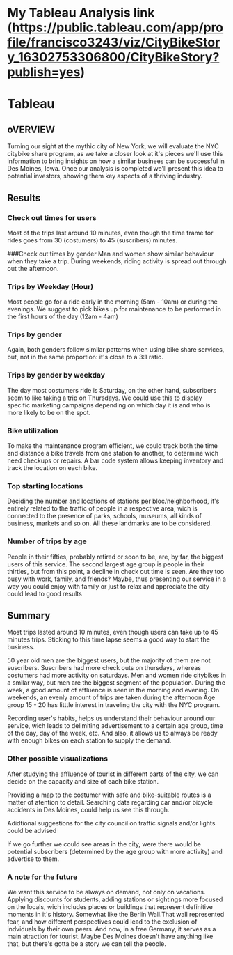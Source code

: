 # My Tableau Analysis link (https://public.tableau.com/app/profile/francisco3243/viz/CityBikeStory_16302753306800/CityBikeStory?publish=yes)


# Tableau

## oVERVIEW
Turning our sight at the mythic city of New York, we will evaluate the NYC citybike share program, as we take a closer look at it's pieces we'll use this information to bring insights on how a similar 
businees can be successful in Des Moines, Iowa. 
Once our analysis is completed we'll present this idea to potential investors, showing them key aspects of a thriving industry.

## Results

### Check out times for users
Most of the trips last around 10 minutes, even though the time frame for rides goes from 30 (costumers) to 45 (suscribers) minutes.  

###Check out times by gender
Man and women show similar behaviour when they take a trip. During weekends, riding activity is spread out through out the afternoon. 

### Trips by Weekday (Hour)
Most people go for a ride early in the morning (5am - 10am) or during the evenings.  We suggest to pick bikes up for maintenance to be performed in the first hours of the day (12am - 4am)

### Trips by gender
Again, both genders follow similar patterns when using bike share services, but, not in the same proportion: it's close to a 3:1 ratio.

### Trips by gender by weekday
The day most costumers ride is Saturday, on the other hand, subscribers seem to like taking a trip on Thursdays. We could use this to display specific marketing campaigns depending on which day it is and who is more likely to be on the spot.

### Bike utilization
To make the maintenance program efficient, we could track both the time and distance a bike travels from one station to another, to determine wich need checkups or repairs. A bar code system allows keeping inventory and track the location on each bike.

### Top starting locations
Deciding the number and locations of stations per bloc/neighborhood, it's entirely related to the traffic of people in a respective area, wich is connected to the presence of parks, schools, museums, all kinds 
of business, markets and so on. 
All these landmarks are to be considered.

### Number of trips by age
People in their fifties, probably retired or soon to be, are, by far, the biggest users of this service. The second largest age group is people in their thirties, but from this point, a decline in check out time is seen. Are they too busy with work, family, and friends? Maybe, thus presenting our service in a way you could enjoy with family or just to relax and appreciate the city could lead to good results 



## Summary

Most trips lasted around 10 minutes, even though users can take up to 45 minutes trips. Sticking to this time lapse seems a good way to start the business.

50 year old men are the biggest users, but the majority of them are not suscribers. 
Suscribers had more check outs on thursdays, whereas costumers had more activity on saturdays.
Men and women ride citybikes in a smilar way, but men are the biggest segment of the population.
During the week, a good amount of affluence is seen in the morning and evening. On weekends, an evenly amount of trips are taken during the afternoon
Age group 15 - 20 has litttle interest in traveling the city with the NYC program. 

Recording user's habits, helps us understand their behaviour around our service, wich leads to delimiting advertisement to a certain age group, time of the day, day of the week, etc. And also, it allows us to always be ready with enough bikes on each station to supply the demand.

### Other possible visualizations
After studying the affluence of tourist in different parts of the city, we can decide on the capacity and size of each bike station.

Providing a map to the costumer with safe and bike-suitable routes is a matter of atention to detail. Searching data regarding car and/or bicycle accidents in Des Moines, could help us see this through.

Adidtional suggestions for the city council on traffic signals and/or lights could be advised

If we go further we could see areas in the city, were there would be potential subscribers (determined by the age group with more activity) and advertise to them.


### A note for the future
We want this service to be always on demand, not only on vacations. Applying discounts for students, adding stations or sightings more focused on the locals, wich includes places or buildings that represent
definitive moments in it's history. Somewhat like the Berlin Wall.That wall represented fear, and how different perspectives could lead to the exclusion of indviduals by their own peers. And now, in a free 
Germany, it serves as a main atraction for tourist. Maybe Des Moines doesn't have anything like that, but there's gotta be a story we can tell the people.


